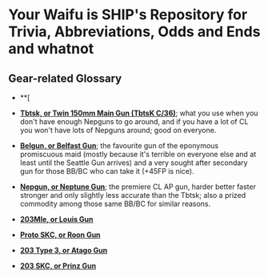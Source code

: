 # Your Waifu is SHIP's Repository for Trivia, Abbreviations, Odds and Ends and whatnot

## Gear-related Glossary

- **[

- **[Tbtsk, or Twin 150mm Main Gun (TbtsK C/36)](https://azurlane.koumakan.jp/Twin_150mm_(TbtsK_C/36))**; what you use when you don't have enough Nepguns to go around, and if you have a lot of CL you won't have lots of Nepguns around; good on everyone.
- **[Belgun, or Belfast Gun](https://azurlane.koumakan.jp/Triple_155mm_(3rd_Year_Type))**; the favourite gun of the eponymous promiscuous maid (mostly because it's terrible on everyone else and at least until the Seattle Gun arrives) and a very sought after secondary gun for those BB/BC who can take it (+45FP is nice).
- **[Nepgun, or Neptune Gun](https://azurlane.koumakan.jp/Triple_152mm_Prototype_(BL_6%22_Mk_XXV))**; the premiere CL AP gun, harder better faster stronger and only slightly less accurate than the Tbtsk; also a prized commodity among those same BB/BC for similar reasons.


- **[203Mle, or Louis Gun](https://azurlane.koumakan.jp/Triple_203mm_Prototype_(Mle_1934))**
- **[Proto SKC, or Roon Gun](https://azurlane.koumakan.jp/Triple_203mm_Prototype_(SK_C/34))**
- **[203 Type 3, or Atago Gun](https://azurlane.koumakan.jp/Twin_203mm_Prototype_(No._3))**
- **[203 SKC, or Prinz Gun](https://azurlane.koumakan.jp/Twin_203mm_(SK_C/34))**
